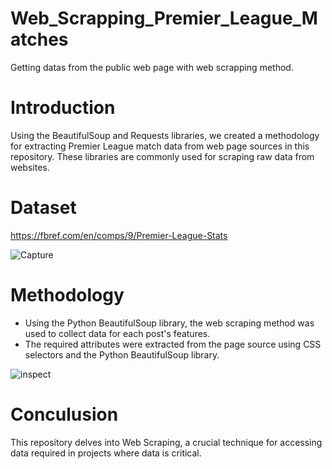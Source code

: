 # Web_Scrapping_Premier_League_Matches
Getting datas from the public web page with web scrapping method.

# Introduction

Using the BeautifulSoup and Requests libraries, we created a methodology for extracting Premier League match data from web page sources in this repository. These libraries are commonly used for scraping raw data from websites.

# Dataset

https://fbref.com/en/comps/9/Premier-League-Stats

![Capture](https://user-images.githubusercontent.com/111016714/219657529-3b8c1ba9-7dd9-4edf-8f0a-5a77a606f7c7.PNG)

# Methodology

- Using the Python BeautifulSoup library, the web scraping method was used to collect data for each post's features.
- The required attributes were extracted from the page source using CSS selectors and the Python BeautifulSoup library.


![inspect](https://user-images.githubusercontent.com/111016714/219658140-f3701908-776a-4bd4-a559-02f14b3c3f97.jpg)


# Conculusion

This repository delves into Web Scraping, a crucial technique for accessing data required in projects where data is critical.

